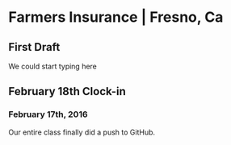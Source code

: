# Farmers Insurance | Fresno, Ca 
## First Draft 
<p>We could start typing here</p>

## February 18th Clock-in

### February 17th, 2016
<p>Our entire class finally did a push to GitHub.</p>